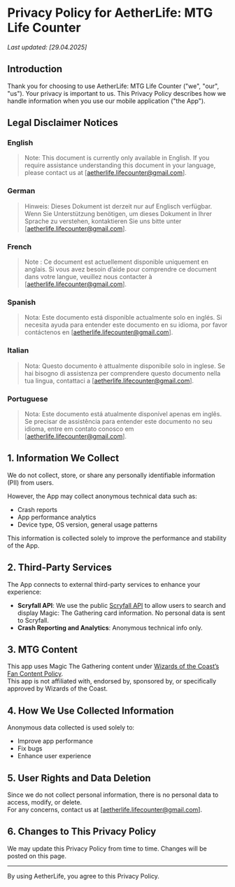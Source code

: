 # Privacy Policy for AetherLife: MTG Life Counter

_Last updated: [29.04.2025]_

## Introduction
Thank you for choosing to use AetherLife: MTG Life Counter ("we", "our", "us"). Your privacy is important to us. This Privacy Policy describes how we handle information when you use our mobile application ("the App").

## Legal Disclaimer Notices

### English
> Note: This document is currently only available in English. If you require assistance understanding this document in your language, please contact us at [aetherlife.lifecounter@gmail.com].

### German
> Hinweis: Dieses Dokument ist derzeit nur auf Englisch verfügbar. Wenn Sie Unterstützung benötigen, um dieses Dokument in Ihrer Sprache zu verstehen, kontaktieren Sie uns bitte unter [aetherlife.lifecounter@gmail.com].

### French
> Note : Ce document est actuellement disponible uniquement en anglais. Si vous avez besoin d’aide pour comprendre ce document dans votre langue, veuillez nous contacter à [aetherlife.lifecounter@gmail.com].

### Spanish
> Nota: Este documento está disponible actualmente solo en inglés. Si necesita ayuda para entender este documento en su idioma, por favor contáctenos en [aetherlife.lifecounter@gmail.com].

### Italian
> Nota: Questo documento è attualmente disponibile solo in inglese. Se hai bisogno di assistenza per comprendere questo documento nella tua lingua, contattaci a [aetherlife.lifecounter@gmail.com].

### Portuguese
> Nota: Este documento está atualmente disponível apenas em inglês. Se precisar de assistência para entender este documento no seu idioma, entre em contato conosco em [aetherlife.lifecounter@gmail.com].

## 1. Information We Collect
We do not collect, store, or share any personally identifiable information (PII) from users.

However, the App may collect anonymous technical data such as:
- Crash reports
- App performance analytics
- Device type, OS version, general usage patterns

This information is collected solely to improve the performance and stability of the App.

## 2. Third-Party Services
The App connects to external third-party services to enhance your experience:
- **Scryfall API**: We use the public [Scryfall API](https://scryfall.com/docs/api) to allow users to search and display Magic: The Gathering card information. No personal data is sent to Scryfall.
- **Crash Reporting and Analytics**: Anonymous technical info only.

## 3. MTG Content
This app uses Magic The Gathering content under [Wizards of the Coast’s Fan Content Policy](https://company.wizards.com/en/legal/fancontentpolicy).  
This app is not affiliated with, endorsed by, sponsored by, or specifically approved by Wizards of the Coast.

## 4. How We Use Collected Information
Anonymous data collected is used solely to:
- Improve app performance
- Fix bugs
- Enhance user experience

## 5. User Rights and Data Deletion
Since we do not collect personal information, there is no personal data to access, modify, or delete.  
For any concerns, contact us at [aetherlife.lifecounter@gmail.com].

## 6. Changes to This Privacy Policy
We may update this Privacy Policy from time to time. Changes will be posted on this page.

---

By using AetherLife, you agree to this Privacy Policy.

